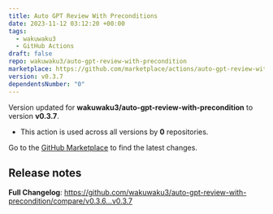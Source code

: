 ```yaml
---
title: Auto GPT Review With Preconditions
date: 2023-11-12 03:12:20 +00:00
tags:
  - wakuwaku3
  - GitHub Actions
draft: false
repo: wakuwaku3/auto-gpt-review-with-precondition
marketplace: https://github.com/marketplace/actions/auto-gpt-review-with-preconditions
version: v0.3.7
dependentsNumber: "0"
---
```



Version updated for **wakuwaku3/auto-gpt-review-with-precondition** to version **v0.3.7**.
- This action is used across all versions by **0** repositories.

Go to the [GitHub Marketplace](https://github.com/marketplace/actions/auto-gpt-review-with-preconditions) to find the latest changes.

## Release notes

**Full Changelog**: https://github.com/wakuwaku3/auto-gpt-review-with-precondition/compare/v0.3.6...v0.3.7
